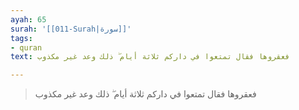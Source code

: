 ```yaml
---
ayah: 65
surah: '[[011-Surah|سورة]]'
tags:
- quran
text: فعقروها فقال تمتعوا في داركم ثلاثة أيام ۖ ذلك وعد غير مكذوب

---
```

> فعقروها فقال تمتعوا في داركم ثلاثة أيام ۖ ذلك وعد غير مكذوب
